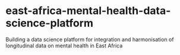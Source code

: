 # east-africa-mental-health-data-science-platform
Building a data science platform for integration and harmonisation of longitudinal data on mental health in East Africa
